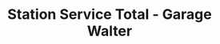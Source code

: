 ---
title: "Station Service Total - Garage Walter"
url: /chatenois/station-service-total-garage-walter/
shop: commodité
---